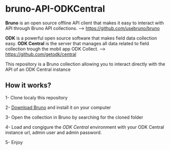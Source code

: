 # bruno-API-ODKCentral

**Bruno** is an open source offline API client that makes it easy to interact with API through Bruno API collections. --> https://github.com/usebruno/bruno

**ODK** is a powerful open source software that makes field data collection easy.
**ODK Central** is the server that manages all data related to field collection trough the mobil app ODK Collect. --> https://github.com/getodk/central

This repository is a Bruno collection allowing you to interact directly with the API of an ODK Central instance

## How it works?

1- Clone localy this repository

2- [Download Bruno](https://www.usebruno.com/downloads) and install it on your computer

3- Open the collection in Bruno by searching for the cloned folder

4- Load and congigure the *ODK Central* environment with your ODK Central instance url, admin user and admin password.

5- Enjoy 